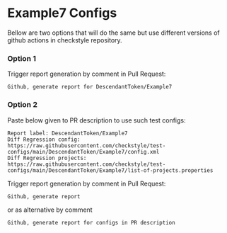 # Example7 Configs

Bellow are two options that will do the same but use different versions
of github actions in checkstyle repository.


### Option 1
Trigger report generation by comment in Pull Request:
```
Github, generate report for DescendantToken/Example7
```

### Option 2

Paste below given to PR description to use such test configs:
```
Report label: DescendantToken/Example7
Diff Regression config: https://raw.githubusercontent.com/checkstyle/test-configs/main/DescendantToken/Example7/config.xml
Diff Regression projects: https://raw.githubusercontent.com/checkstyle/test-configs/main/DescendantToken/Example7/list-of-projects.properties
```

Trigger report generation by comment in Pull Request:
```
Github, generate report
```
or as alternative by comment
```
Github, generate report for configs in PR description
```
